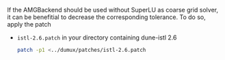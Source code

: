 If the AMGBackend should be used without SuperLU as coarse grid solver, it can
be benefitial to decrease the corresponding tolerance. To do so, apply the patch

 - `istl-2.6.patch` in your directory containing dune-istl 2.6
   ```bash
   patch -p1 <../dumux/patches/istl-2.6.patch
   ```
